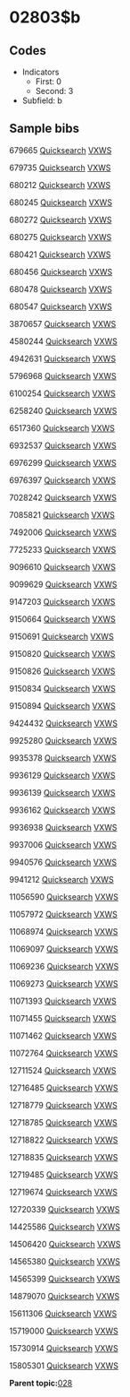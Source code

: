 # 02803$b

## Codes

-   Indicators
    -   First: 0
    -   Second: 3
-   Subfield: b

## Sample bibs

679665 [Quicksearch](https://search.library.yale.edu/catalog/679665) [VXWS](http://prodorbis.library.yale.edu:7014/vxws/GetHoldingsService?bibId=679665)

679735 [Quicksearch](https://search.library.yale.edu/catalog/679735) [VXWS](http://prodorbis.library.yale.edu:7014/vxws/GetHoldingsService?bibId=679735)

680212 [Quicksearch](https://search.library.yale.edu/catalog/680212) [VXWS](http://prodorbis.library.yale.edu:7014/vxws/GetHoldingsService?bibId=680212)

680245 [Quicksearch](https://search.library.yale.edu/catalog/680245) [VXWS](http://prodorbis.library.yale.edu:7014/vxws/GetHoldingsService?bibId=680245)

680272 [Quicksearch](https://search.library.yale.edu/catalog/680272) [VXWS](http://prodorbis.library.yale.edu:7014/vxws/GetHoldingsService?bibId=680272)

680275 [Quicksearch](https://search.library.yale.edu/catalog/680275) [VXWS](http://prodorbis.library.yale.edu:7014/vxws/GetHoldingsService?bibId=680275)

680421 [Quicksearch](https://search.library.yale.edu/catalog/680421) [VXWS](http://prodorbis.library.yale.edu:7014/vxws/GetHoldingsService?bibId=680421)

680456 [Quicksearch](https://search.library.yale.edu/catalog/680456) [VXWS](http://prodorbis.library.yale.edu:7014/vxws/GetHoldingsService?bibId=680456)

680478 [Quicksearch](https://search.library.yale.edu/catalog/680478) [VXWS](http://prodorbis.library.yale.edu:7014/vxws/GetHoldingsService?bibId=680478)

680547 [Quicksearch](https://search.library.yale.edu/catalog/680547) [VXWS](http://prodorbis.library.yale.edu:7014/vxws/GetHoldingsService?bibId=680547)

3870657 [Quicksearch](https://search.library.yale.edu/catalog/3870657) [VXWS](http://prodorbis.library.yale.edu:7014/vxws/GetHoldingsService?bibId=3870657)

4580244 [Quicksearch](https://search.library.yale.edu/catalog/4580244) [VXWS](http://prodorbis.library.yale.edu:7014/vxws/GetHoldingsService?bibId=4580244)

4942631 [Quicksearch](https://search.library.yale.edu/catalog/4942631) [VXWS](http://prodorbis.library.yale.edu:7014/vxws/GetHoldingsService?bibId=4942631)

5796968 [Quicksearch](https://search.library.yale.edu/catalog/5796968) [VXWS](http://prodorbis.library.yale.edu:7014/vxws/GetHoldingsService?bibId=5796968)

6100254 [Quicksearch](https://search.library.yale.edu/catalog/6100254) [VXWS](http://prodorbis.library.yale.edu:7014/vxws/GetHoldingsService?bibId=6100254)

6258240 [Quicksearch](https://search.library.yale.edu/catalog/6258240) [VXWS](http://prodorbis.library.yale.edu:7014/vxws/GetHoldingsService?bibId=6258240)

6517360 [Quicksearch](https://search.library.yale.edu/catalog/6517360) [VXWS](http://prodorbis.library.yale.edu:7014/vxws/GetHoldingsService?bibId=6517360)

6932537 [Quicksearch](https://search.library.yale.edu/catalog/6932537) [VXWS](http://prodorbis.library.yale.edu:7014/vxws/GetHoldingsService?bibId=6932537)

6976299 [Quicksearch](https://search.library.yale.edu/catalog/6976299) [VXWS](http://prodorbis.library.yale.edu:7014/vxws/GetHoldingsService?bibId=6976299)

6976397 [Quicksearch](https://search.library.yale.edu/catalog/6976397) [VXWS](http://prodorbis.library.yale.edu:7014/vxws/GetHoldingsService?bibId=6976397)

7028242 [Quicksearch](https://search.library.yale.edu/catalog/7028242) [VXWS](http://prodorbis.library.yale.edu:7014/vxws/GetHoldingsService?bibId=7028242)

7085821 [Quicksearch](https://search.library.yale.edu/catalog/7085821) [VXWS](http://prodorbis.library.yale.edu:7014/vxws/GetHoldingsService?bibId=7085821)

7492006 [Quicksearch](https://search.library.yale.edu/catalog/7492006) [VXWS](http://prodorbis.library.yale.edu:7014/vxws/GetHoldingsService?bibId=7492006)

7725233 [Quicksearch](https://search.library.yale.edu/catalog/7725233) [VXWS](http://prodorbis.library.yale.edu:7014/vxws/GetHoldingsService?bibId=7725233)

9096610 [Quicksearch](https://search.library.yale.edu/catalog/9096610) [VXWS](http://prodorbis.library.yale.edu:7014/vxws/GetHoldingsService?bibId=9096610)

9099629 [Quicksearch](https://search.library.yale.edu/catalog/9099629) [VXWS](http://prodorbis.library.yale.edu:7014/vxws/GetHoldingsService?bibId=9099629)

9147203 [Quicksearch](https://search.library.yale.edu/catalog/9147203) [VXWS](http://prodorbis.library.yale.edu:7014/vxws/GetHoldingsService?bibId=9147203)

9150664 [Quicksearch](https://search.library.yale.edu/catalog/9150664) [VXWS](http://prodorbis.library.yale.edu:7014/vxws/GetHoldingsService?bibId=9150664)

9150691 [Quicksearch](https://search.library.yale.edu/catalog/9150691) [VXWS](http://prodorbis.library.yale.edu:7014/vxws/GetHoldingsService?bibId=9150691)

9150820 [Quicksearch](https://search.library.yale.edu/catalog/9150820) [VXWS](http://prodorbis.library.yale.edu:7014/vxws/GetHoldingsService?bibId=9150820)

9150826 [Quicksearch](https://search.library.yale.edu/catalog/9150826) [VXWS](http://prodorbis.library.yale.edu:7014/vxws/GetHoldingsService?bibId=9150826)

9150834 [Quicksearch](https://search.library.yale.edu/catalog/9150834) [VXWS](http://prodorbis.library.yale.edu:7014/vxws/GetHoldingsService?bibId=9150834)

9150894 [Quicksearch](https://search.library.yale.edu/catalog/9150894) [VXWS](http://prodorbis.library.yale.edu:7014/vxws/GetHoldingsService?bibId=9150894)

9424432 [Quicksearch](https://search.library.yale.edu/catalog/9424432) [VXWS](http://prodorbis.library.yale.edu:7014/vxws/GetHoldingsService?bibId=9424432)

9925280 [Quicksearch](https://search.library.yale.edu/catalog/9925280) [VXWS](http://prodorbis.library.yale.edu:7014/vxws/GetHoldingsService?bibId=9925280)

9935378 [Quicksearch](https://search.library.yale.edu/catalog/9935378) [VXWS](http://prodorbis.library.yale.edu:7014/vxws/GetHoldingsService?bibId=9935378)

9936129 [Quicksearch](https://search.library.yale.edu/catalog/9936129) [VXWS](http://prodorbis.library.yale.edu:7014/vxws/GetHoldingsService?bibId=9936129)

9936139 [Quicksearch](https://search.library.yale.edu/catalog/9936139) [VXWS](http://prodorbis.library.yale.edu:7014/vxws/GetHoldingsService?bibId=9936139)

9936162 [Quicksearch](https://search.library.yale.edu/catalog/9936162) [VXWS](http://prodorbis.library.yale.edu:7014/vxws/GetHoldingsService?bibId=9936162)

9936938 [Quicksearch](https://search.library.yale.edu/catalog/9936938) [VXWS](http://prodorbis.library.yale.edu:7014/vxws/GetHoldingsService?bibId=9936938)

9937006 [Quicksearch](https://search.library.yale.edu/catalog/9937006) [VXWS](http://prodorbis.library.yale.edu:7014/vxws/GetHoldingsService?bibId=9937006)

9940576 [Quicksearch](https://search.library.yale.edu/catalog/9940576) [VXWS](http://prodorbis.library.yale.edu:7014/vxws/GetHoldingsService?bibId=9940576)

9941212 [Quicksearch](https://search.library.yale.edu/catalog/9941212) [VXWS](http://prodorbis.library.yale.edu:7014/vxws/GetHoldingsService?bibId=9941212)

11056590 [Quicksearch](https://search.library.yale.edu/catalog/11056590) [VXWS](http://prodorbis.library.yale.edu:7014/vxws/GetHoldingsService?bibId=11056590)

11057972 [Quicksearch](https://search.library.yale.edu/catalog/11057972) [VXWS](http://prodorbis.library.yale.edu:7014/vxws/GetHoldingsService?bibId=11057972)

11068974 [Quicksearch](https://search.library.yale.edu/catalog/11068974) [VXWS](http://prodorbis.library.yale.edu:7014/vxws/GetHoldingsService?bibId=11068974)

11069097 [Quicksearch](https://search.library.yale.edu/catalog/11069097) [VXWS](http://prodorbis.library.yale.edu:7014/vxws/GetHoldingsService?bibId=11069097)

11069236 [Quicksearch](https://search.library.yale.edu/catalog/11069236) [VXWS](http://prodorbis.library.yale.edu:7014/vxws/GetHoldingsService?bibId=11069236)

11069273 [Quicksearch](https://search.library.yale.edu/catalog/11069273) [VXWS](http://prodorbis.library.yale.edu:7014/vxws/GetHoldingsService?bibId=11069273)

11071393 [Quicksearch](https://search.library.yale.edu/catalog/11071393) [VXWS](http://prodorbis.library.yale.edu:7014/vxws/GetHoldingsService?bibId=11071393)

11071455 [Quicksearch](https://search.library.yale.edu/catalog/11071455) [VXWS](http://prodorbis.library.yale.edu:7014/vxws/GetHoldingsService?bibId=11071455)

11071462 [Quicksearch](https://search.library.yale.edu/catalog/11071462) [VXWS](http://prodorbis.library.yale.edu:7014/vxws/GetHoldingsService?bibId=11071462)

11072764 [Quicksearch](https://search.library.yale.edu/catalog/11072764) [VXWS](http://prodorbis.library.yale.edu:7014/vxws/GetHoldingsService?bibId=11072764)

12711524 [Quicksearch](https://search.library.yale.edu/catalog/12711524) [VXWS](http://prodorbis.library.yale.edu:7014/vxws/GetHoldingsService?bibId=12711524)

12716485 [Quicksearch](https://search.library.yale.edu/catalog/12716485) [VXWS](http://prodorbis.library.yale.edu:7014/vxws/GetHoldingsService?bibId=12716485)

12718779 [Quicksearch](https://search.library.yale.edu/catalog/12718779) [VXWS](http://prodorbis.library.yale.edu:7014/vxws/GetHoldingsService?bibId=12718779)

12718785 [Quicksearch](https://search.library.yale.edu/catalog/12718785) [VXWS](http://prodorbis.library.yale.edu:7014/vxws/GetHoldingsService?bibId=12718785)

12718822 [Quicksearch](https://search.library.yale.edu/catalog/12718822) [VXWS](http://prodorbis.library.yale.edu:7014/vxws/GetHoldingsService?bibId=12718822)

12718835 [Quicksearch](https://search.library.yale.edu/catalog/12718835) [VXWS](http://prodorbis.library.yale.edu:7014/vxws/GetHoldingsService?bibId=12718835)

12719485 [Quicksearch](https://search.library.yale.edu/catalog/12719485) [VXWS](http://prodorbis.library.yale.edu:7014/vxws/GetHoldingsService?bibId=12719485)

12719674 [Quicksearch](https://search.library.yale.edu/catalog/12719674) [VXWS](http://prodorbis.library.yale.edu:7014/vxws/GetHoldingsService?bibId=12719674)

12720339 [Quicksearch](https://search.library.yale.edu/catalog/12720339) [VXWS](http://prodorbis.library.yale.edu:7014/vxws/GetHoldingsService?bibId=12720339)

14425586 [Quicksearch](https://search.library.yale.edu/catalog/14425586) [VXWS](http://prodorbis.library.yale.edu:7014/vxws/GetHoldingsService?bibId=14425586)

14506420 [Quicksearch](https://search.library.yale.edu/catalog/14506420) [VXWS](http://prodorbis.library.yale.edu:7014/vxws/GetHoldingsService?bibId=14506420)

14565380 [Quicksearch](https://search.library.yale.edu/catalog/14565380) [VXWS](http://prodorbis.library.yale.edu:7014/vxws/GetHoldingsService?bibId=14565380)

14565399 [Quicksearch](https://search.library.yale.edu/catalog/14565399) [VXWS](http://prodorbis.library.yale.edu:7014/vxws/GetHoldingsService?bibId=14565399)

14879070 [Quicksearch](https://search.library.yale.edu/catalog/14879070) [VXWS](http://prodorbis.library.yale.edu:7014/vxws/GetHoldingsService?bibId=14879070)

15611306 [Quicksearch](https://search.library.yale.edu/catalog/15611306) [VXWS](http://prodorbis.library.yale.edu:7014/vxws/GetHoldingsService?bibId=15611306)

15719000 [Quicksearch](https://search.library.yale.edu/catalog/15719000) [VXWS](http://prodorbis.library.yale.edu:7014/vxws/GetHoldingsService?bibId=15719000)

15730914 [Quicksearch](https://search.library.yale.edu/catalog/15730914) [VXWS](http://prodorbis.library.yale.edu:7014/vxws/GetHoldingsService?bibId=15730914)

15805301 [Quicksearch](https://search.library.yale.edu/catalog/15805301) [VXWS](http://prodorbis.library.yale.edu:7014/vxws/GetHoldingsService?bibId=15805301)

**Parent topic:**[028](../../tags/028/028.md)

